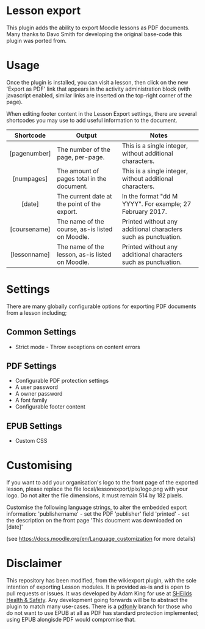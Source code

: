 Lesson export
=============

This plugin adds the ability to export Moodle lessons as PDF documents.
Many thanks to Davo Smith for developing the original base-code this plugin was ported from.

Usage
=====

Once the plugin is installed, you can visit a lesson, then click on the new 'Export as PDF' link that appears
in the activity administration block (with javascript enabled, similar links are inserted on the top-right corner of the page).

When editing footer content in the Lesson Export settings, there are several shortcodes you may use to add useful information to the
document.

|   Shortcode  	| Output                                          	| Notes                                                          	|
|:------------:	|-------------------------------------------------	|----------------------------------------------------------------	|
| [pagenumber] 	| The number of the page, per-page.               	| This is a single integer, without additional characters.       	|
|  [numpages]  	| The amount of pages total in the document.      	| This is a single integer, without additional characters.       	|
|    [date]    	| The current date at the point of the export.    	| In the format "dd M YYYY". For example; 27 February 2017.      	|
| [coursename] 	| The name of the course, as-is listed on Moodle. 	| Printed without any additional characters such as punctuation. 	|
| [lessonname] 	| The name of the lesson, as-is listed on Moodle. 	| Printed without any additional characters such as punctuation. 	|

Settings
========

There are many globally configurable options for exporting PDF documents from a lesson including;

## Common Settings
- Strict mode - Throw exceptions on content errors

## PDF Settings
- Configurable PDF protection settings
- A user password
- A owner password
- A font family
- Configurable footer content

## EPUB Settings
- Custom CSS

Customising
===========

If you want to add your organisation's logo to the front page of the exported lesson, please replace the file
local/lessonexport/pix/logo.png with your logo. Do not alter the file dimensions, it must remain 514 by 182 pixels.

Customise the following language strings, to alter the embedded export information:
'publishername' - set the PDF 'publisher' field
'printed' - set the description on the front page 'This doucment was downloaded on [date]'

(see https://docs.moodle.org/en/Language_customization for more details)

Disclaimer
=======

This repository has been modified, from the wikiexport plugin, with the sole intention of exporting Lesson modules. It is provided as-is and is open to pull
requests or issues. It was developed by Adam King for use at [SHEilds Health & Safety](http://sheilds.org/). Any development going forwards will be to abstract
the plugin to match many use-cases. There is a [pdfonly](https://github.com/adam-p-king/moodle_lessonexport_pdf/tree/pdfonly) branch for those who do not want
to use EPUB at all as PDF has standard protection implemented; using EPUB alongisde PDF would compromise that.
